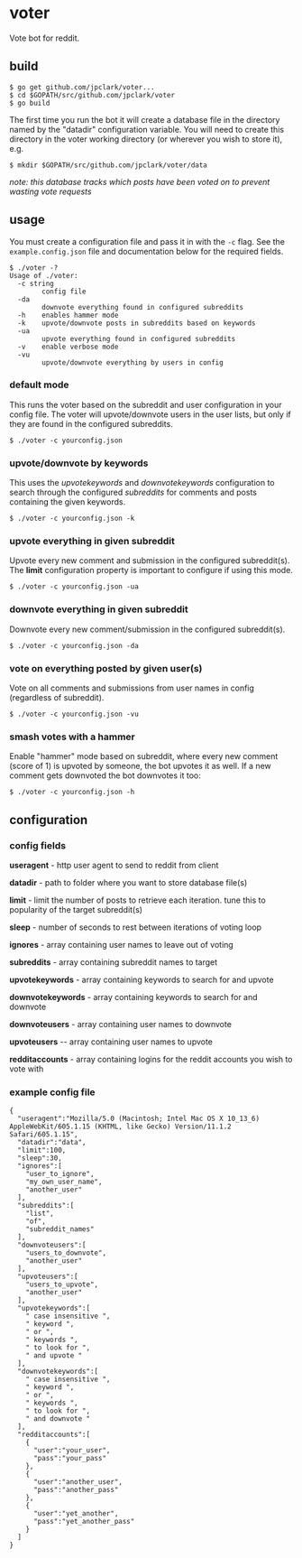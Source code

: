 # voter

Vote bot for reddit.

## build

````
$ go get github.com/jpclark/voter...
$ cd $GOPATH/src/github.com/jpclark/voter
$ go build
````

The first time you run the bot it will create a database file in the directory
named by the "datadir" configuration variable. You will need to create this directory
in the voter working directory (or wherever you wish to store it), e.g. 

````
$ mkdir $GOPATH/src/github.com/jpclark/voter/data
```` 

*note: this database tracks which posts have been voted on to prevent wasting vote requests* 

## usage
You must create a configuration file and pass it in with the ``-c`` flag. See
the ``example.config.json`` file and documentation below for the required fields.

````
$ ./voter -?
Usage of ./voter:
  -c string
    	config file
  -da
    	downvote everything found in configured subreddits
  -h	enables hammer mode
  -k	upvote/downvote posts in subreddits based on keywords
  -ua
    	upvote everything found in configured subreddits
  -v	enable verbose mode
  -vu
    	upvote/downvote everything by users in config
````

### default mode

This runs the voter based on the subreddit and user configuration in your config file.
The voter will upvote/downvote users in the user lists, but only if they are found in
the configured subreddits.

``$ ./voter -c yourconfig.json``

### upvote/downvote by keywords

This uses the *upvotekeywords* and *downvotekeywords* configuration to search through
the configured *subreddits* for comments and posts containing the given keywords.

``$ ./voter -c yourconfig.json -k``

### upvote everything in given subreddit

Upvote every new comment and submission in the configured subreddit(s). The **limit**
configuration property is important to configure if using this mode.

``$ ./voter -c yourconfig.json -ua``

### downvote everything in given subreddit

Downvote every new comment/submission in the configured subreddit(s).

``$ ./voter -c yourconfig.json -da``

### vote on everything posted by given user(s)

Vote on all comments and submissions from user names in config (regardless of subreddit).

``$ ./voter -c yourconfig.json -vu``

### smash votes with a hammer

Enable "hammer" mode based on subreddit, where every new comment (score of 1) is upvoted by someone,
the bot upvotes it as well. If a new comment gets downvoted the bot downvotes it too:

``$ ./voter -c yourconfig.json -h``

## configuration

### config fields

**useragent** - http user agent to send to reddit from client

**datadir** - path to folder where you want to store database file(s)

**limit** - limit the number of posts to retrieve each iteration. tune this to popularity of the target subreddit(s)

**sleep** - number of seconds to rest between iterations of voting loop

**ignores** - array containing user names to leave out of voting

**subreddits** - array containing subreddit names to target

**upvotekeywords** - array containing keywords to search for and upvote

**downvotekeywords** - array containing keywords to search for and downvote

**downvoteusers** - array containing user names to downvote

**upvoteusers** -- array containing user names to upvote

**redditaccounts** - array containing logins for the reddit accounts you wish to vote with

### example config file

````
{
  "useragent":"Mozilla/5.0 (Macintosh; Intel Mac OS X 10_13_6) AppleWebKit/605.1.15 (KHTML, like Gecko) Version/11.1.2 Safari/605.1.15",
  "datadir":"data",
  "limit":100,
  "sleep":30,
  "ignores":[
    "user_to_ignore",
    "my_own_user_name",
    "another_user"
  ],
  "subreddits":[
    "list",
    "of",
    "subreddit_names"
  ],
  "downvoteusers":[
    "users_to_downvote",
    "another_user"
  ],
  "upvoteusers":[
    "users_to_upvote",
    "another_user"
  ],
  "upvotekeywords":[
    " case insensitive ",
    " keyword ",
	" or ",
    " keywords ",
    " to look for ",
    " and upvote "
  ],
  "downvotekeywords":[
    " case insensitive ",
    " keyword ",
	" or ",
    " keywords ",
    " to look for ",
    " and downvote "
  ],
  "redditaccounts":[
    {
      "user":"your_user",
      "pass":"your_pass"
    },
    {
      "user":"another_user",
      "pass":"another_pass"
    },
    {
      "user":"yet_another",
      "pass":"yet_another_pass"
    }
  ]
}
````
